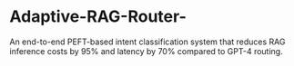 # Adaptive-RAG-Router-
An end-to-end PEFT-based intent classification system that reduces RAG inference costs by 95% and latency by 70% compared to GPT-4 routing.
